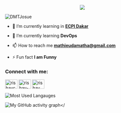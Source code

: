 
<p align="center">
<img src="https://readme-typing-svg.herokuapp.com?font=Fira+Code&pause=1000&random=false&width=435&lines=Hi+%F0%9F%91%8B%2C+I'm+Josu%C3%A9+DA-MATHA!;A+passionate+FullStack+Developer+;from+Benin">
</p>



<p align="left"> <img src="https://komarev.com/ghpvc/?username=DMTJosue&label=Profile%20views&color=0e75b6&style=flat" alt="DMTJosue" /> </p>



- 🔭 I’m currently learning in **<a href="https://ecpi-edu.com/" target="blank">ECPI Dakar**</a>

- 🌱 I’m currently learning **DevOps**

- 📫 How to reach me **mathieudamatha@gmail.com**

- ⚡ Fun fact **I am Funny**

<h3 align="left">Connect with me:</h3>
<p align="left">
<a href="https://twitter.com/JoshuaMatha?s=09" target="blank"><img align="center" src="https://raw.githubusercontent.com/rahuldkjain/github-profile-readme-generator/master/src/images/icons/Social/twitter.svg" alt="rishavchanda" height="30" width="40)" alt="DMTJosue" height="30" width="40" /></a>
<a href="https://www.linkedin.com/in/josué-mathieu-da-matha-856b31256" target="blank"><img align="center" src="https://raw.githubusercontent.com/rahuldkjain/github-profile-readme-generator/master/src/images/icons/Social/linked-in-alt.svg" alt="rishav-chanda-b89a791b3" height="30" width="40)" alt="rishav-chanda-b89a791b3" height="30" width="40" /></a>
<a href="https://instagram.com/joshua.damatha" target="blank"><img align="center" src="https://raw.githubusercontent.com/rahuldkjain/github-profile-readme-generator/master/src/images/icons/Social/instagram.svg" alt="rishav_chanda" height="30" width="40" /></a>

</p>


![Most Used Langauges](https://github-readme-stats.vercel.app/api/top-langs?username=DMTJosue&show_icons=true&locale=en&layout=compact&theme=tokyonight)

![My GitHub activity graph</](https://github-readme-activity-graph.vercel.app/graph?username=DMTJosue&theme=github-compact&bg_color=000000)




